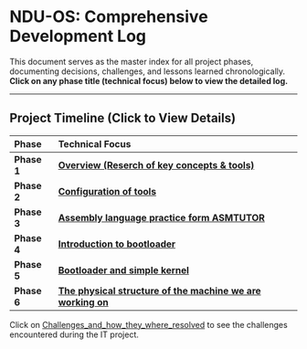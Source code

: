 # NDU-OS: Comprehensive Development Log

This document serves as the master index for all project phases, documenting decisions, challenges, and lessons learned chronologically. **Click on any phase title (technical focus) below to view the detailed log.**

---

## Project Timeline (Click to View Details)

| Phase | Technical Focus |
| :--- | :--- |
| **Phase 1** | **[Overview (Reserch of key concepts & tools)](Phase-1-overview.md)** |
| **Phase 2** | **[Configuration of tools](Phase_2_Tools-Setup.md)** |
| **Phase 3** | **[Assembly language practice form ASMTUTOR](Phase_3_learning_assembly_language_using_asmtutor.md)** |
| **Phase 4** | **[Introduction to bootloader](Phase_4_Simple_bootloader.md)** |
| **Phase 5** | **[Bootloader and simple kernel](Phase_5_bootloader_and_simple_kernel.md)** |
| **Phase 6** | **[The physical structure of the machine we are working on](Phase_6_x86_architecture.md)** |

Click on [Challenges_and_how_they_where_resolved](Challenges_and_how_they_where_resolved.md) to see the challenges encountered during the IT project.

